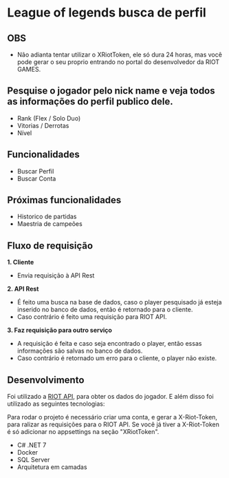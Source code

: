 # League of legends busca de perfil
## OBS
- Não adianta tentar utilizar o XRiotToken, ele só dura 24 horas, mas você pode gerar o seu proprio entrando no portal do desenvolvedor da RIOT GAMES.


## Pesquise o jogador pelo nick name e veja todos as informações do perfil publico dele.

- Rank (Flex / Solo Duo)
- Vitorias / Derrotas
- Nível
 
## Funcionalidades

- Buscar Perfil
- Buscar Conta

## Próximas funcionalidades
- Historico de partidas
- Maestria de campeões

## Fluxo de requisição
**1. Cliente**
 - Envia requisição à API Rest

**2. API Rest**
 - É feito uma busca na base de dados, caso o player pesquisado já esteja inserido no banco de dados, então é retornado para o cliente.
 - Caso contrário é feito uma requisição para RIOT API.

**3.  Faz requisição para outro serviço**
 - A requisição é feita e caso seja encontrado o player, então essas informações são salvas no banco de dados.  
 - Caso contrário é retornado um erro para o cliente, o player não existe.



## Desenvolvimento

Foi utilizado a [RIOT API](https://developer.riotgames.com/), para obter os dados do jogador. E além disso foi utilizado as seguintes tecnologias:

Para rodar o projeto é necessário criar uma conta, e gerar a X-Riot-Token, para ralizar as requisições para o RIOT API. Se você já tiver a X-Riot-Token é só adicionar no appsettings na seção "XRiotToken".

- C# .NET 7
- Docker
- SQL Server
- Arquitetura em camadas

